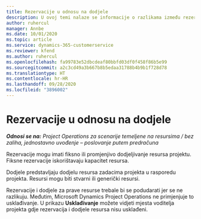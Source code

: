 ```yaml
---
title: Rezervacije u odnosu na dodjele
description: U ovoj temi nalaze se informacije o razlikama između rezervacija i dodjela resursa.
author: ruhercul
manager: Annbe
ms.date: 10/01/2020
ms.topic: article
ms.service: dynamics-365-customerservice
ms.reviewer: kfend
ms.author: ruhercul
ms.openlocfilehash: fa99783e52dbcdeaf80bbfd03df0f458f86b5e99
ms.sourcegitcommit: a2c3cd49a3b667b8b5edaa31788b4b9b1f728d78
ms.translationtype: HT
ms.contentlocale: hr-HR
ms.lasthandoff: 09/28/2020
ms.locfileid: "3896002"
---
```

# <a name="bookings-vs-assignments"></a>Rezervacije u odnosu na dodjele

_**Odnosi se na:** Project Operations za scenarije temeljene na resursima / bez zaliha, jednostavno uvođenje – poslovanje putem predračuna_

Rezervacije mogu imati fiksno ili promjenjivo dodjeljivanje resursa projektu. Fiksne rezervacije iskorištavaju kapacitet resursa. 

Dodjele predstavljaju dodjelu resursa zadacima projekta u rasporedu projekta. Resursi mogu biti stvarni ili generički resursi. 

Rezervacije i dodjele za prave resurse trebale bi se podudarati jer se ne razlikuju. Međutim, Microsoft Dynamics Project Operations ne primjenjuje to usklađivanje. U prikazu **Usklađivanje** možete vidjeti mjesta voditelja projekta gdje rezervacija i dodjele resursa nisu usklađeni.
